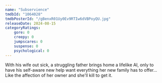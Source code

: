 ```yaml
---
name: "Subservience"
tmdbId: "1064028"
tmdbPosterId: "/gBenxR01Uy0Ev9RTIw6dVBPoyQU.jpg"
releaseDate: 2024-08-15
categoryRatings:
    gore: 0
    creepy: 0
    jumpscares: 0
    suspense: 0
    psychological: 0
---
```

With his wife out sick, a struggling father brings home a lifelike AI, only to have his self-aware new help want everything her new family has to offer... Like the affection of her owner and she'll kill to get it.
